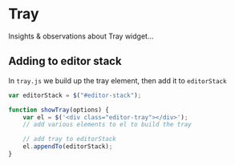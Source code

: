 # Tray

Insights & observations about Tray widget...

## Adding to editor stack

In `tray.js` we build up the tray element, then add it to `editorStack`

```js
var editorStack = $("#editor-stack");

function showTray(options) {
    var el = $('<div class="editor-tray"></div>');
    // add various elements to el to build the tray

    // add tray to editorStack
    el.appendTo(editorStack);
}
```
